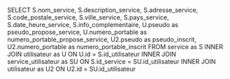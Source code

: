 SELECT S.nom_service, S.description_service, S.adresse_service, 
        S.code_postale_service, S.ville_service, S.pays_service, 
        S.date_heure_service, S.info_complementaire, U.pseudo as pseudo_propose_service, 
        U.numero_portable as numero_portable_propose_service, U2.pseudo as pseudo_inscrit, U2.numero_portable as numero_portable_inscrit
FROM service as S
INNER JOIN utilisateur as U 
    ON U.id = S.id_utilisateur
INNER JOIN service_utilisateur as SU
    ON S.id_service = SU.id_utilisateur
INNER JOIN utilisateur as U2
    ON U2.id = SU.id_utilisateur

